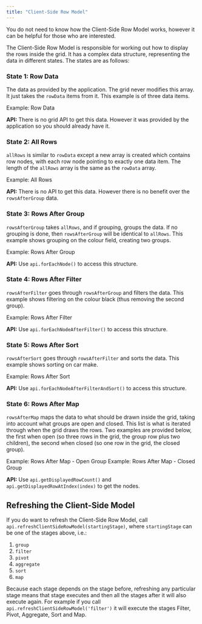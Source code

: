 ```yaml
---
title: "Client-Side Row Model"
---
```


You do not need to know how the Client-Side Row Model works, however it can be helpful for those who are interested.

The Client-Side Row Model is responsible for working out how to display the rows inside the grid. It has a complex data structure, representing the data in different states. The states are as follows:

### State 1: Row Data

The data as provided by the application. The grid never modifies this array. It just takes the `rowData` items from it. This example is of three data items.

<image-caption src="client-side-row-stages/resources/allData.jpg" alt="Row Data" width="22rem" centered="true" filterdarkmode="true">
    Example: Row Data
</image-caption>

**API:** There is no grid API to get this data. However it was provided by the application so you should already have it.

### State 2: All Rows

`allRows` is similar to `rowData` except a new array is created which contains row nodes, with each row node pointing to exactly one data item. The length of the `allRows` array is the same as the `rowData` array.

<image-caption src="client-side-row-stages/resources/allRows.jpg" alt="All Rows" width="22rem" centered="true" filterdarkmode="true">
    Example: All Rows
</image-caption>

**API:** There is no API to get this data. However there is no benefit over the `rowsAfterGroup` data.

### State 3: Rows After Group

`rowsAfterGroup` takes `allRows`, and if grouping, groups the data. If no grouping is done, then `rowsAfterGroup` will be identical to `allRows`. This example shows grouping on the colour field, creating two groups.

<image-caption src="client-side-row-stages/resources/rowsAfterGroup.jpg" alt="Rows After Group" width="22rem" centered="true" filterdarkmode="true">
    Example: Rows After Group
</image-caption>

**API:** Use `api.forEachNode()` to access this structure.

### State 4: Rows After Filter

`rowsAfterFilter` goes through `rowsAfterGroup` and filters the data. This example shows filtering on the colour black (thus removing the second group).

<image-caption src="client-side-row-stages/resources/rowsAfterFilter.jpg" alt="Rows After Filter" width="22rem" centered="true" filterdarkmode="true">
    Example: Rows After Filter
</image-caption>

**API:** Use `api.forEachNodeAfterFilter()` to access this structure.

### State 5: Rows After Sort

`rowsAfterSort` goes through `rowsAfterFilter` and sorts the data. This example shows sorting on car make.

<image-caption src="client-side-row-stages/resources/rowsAfterSort.jpg" alt="Rows After Sort" width="22rem" centered="true" filterdarkmode="true">
    Example: Rows After Sort
</image-caption>

**API:** Use `api.forEachNodeAfterFilterAndSort()` to access this structure.

### State 6: Rows After Map

`rowsAfterMap` maps the data to what should be drawn inside the grid, taking into account what groups are open and closed. This list is what is iterated through when the grid draws the rows. Two examples are provided below, the first when open (so three rows in the grid, the group row plus two children), the second when closed (so one row in the grid, the closed group).

<image-caption src="client-side-row-stages/resources/rowsAfterMapOpen.jpg" alt="Rows After Map - Open Group" width="22rem" centered="true" filterdarkmode="true">
    Example: Rows After Map - Open Group
</image-caption>

<image-caption src="client-side-row-stages/resources/rowsAfterMapClosed.jpg" alt="Rows After Map - Closed Group" width="22rem" centered="true" filterdarkmode="true">
    Example: Rows After Map - Closed Group
</image-caption>

**API:** Use `api.getDisplayedRowCount()` and `api.getDisplayedRowAtIndex(index)` to get the nodes.

## Refreshing the Client-Side Model

If you do want to refresh the Client-Side Row Model, call `api.refreshClientSideRowModel(startingStage)`, where `startingStage` can be one of the stages above, i.e.:

1. `group`
1. `filter`
1. `pivot`
1. `aggregate`
1. `sort`
1. `map`

Because each stage depends on the stage before, refreshing any particular stage means that stage executes and then all the stages after it will also execute again. For example if you call `api.refreshClientSideRowModel('filter')` it will execute the stages Filter, Pivot, Aggregate, Sort and Map.
